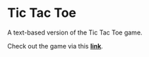# Tic Tac Toe

A text-based version of the Tic Tac Toe game. 

Check out the game via this __[link](https://replit.com/@JohannesDemissi/TicTacToe?v=1)__.